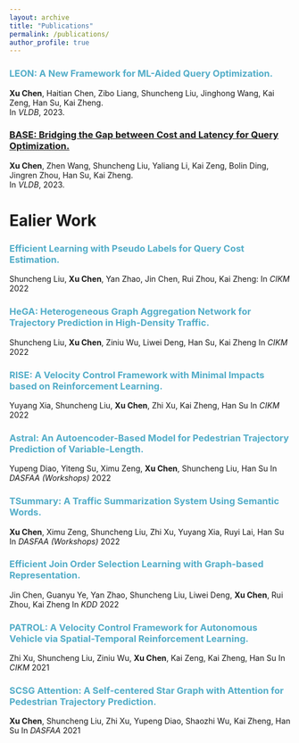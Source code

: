 ```yaml
---
layout: archive
title: "Publications"
permalink: /publications/
author_profile: true
---
```


<!-- {% if author.googlescholar %}
  You can also find my articles on <u><a href="{{author.googlescholar}}">my Google Scholar profile</a>.</u>
{% endif %}

{% include base_path %}

{% for post in site.publications reversed %}
  {% include archive-single.html %}
{% endfor %} -->

### <span style="color:#52ADC8">LEON: A New Framework for ML-Aided Query Optimization.</span>
<b>Xu Chen</b>, Haitian Chen, Zibo Liang, Shuncheng Liu, Jinghong Wang, Kai Zeng, Han Su, Kai Zheng.\
In *VLDB*, 2023.

### <span style="color:#52ADC8">[BASE: Bridging the Gap between Cost and Latency for Query Optimization.](https://www.vldb.org/pvldb/vol16/p1958-chen.pdf)</span>
<b>Xu Chen</b>, Zhen Wang, Shuncheng Liu, Yaliang Li, Kai Zeng, Bolin Ding, Jingren Zhou, Han Su, Kai Zheng.\
In *VLDB*, 2023.


# Ealier Work

### <span style="color:#52ADC8">Efficient Learning with Pseudo Labels for Query Cost Estimation.</span>
Shuncheng Liu, <b>Xu Chen</b>, Yan Zhao, Jin Chen, Rui Zhou, Kai Zheng:
In *CIKM* 2022

### <span style="color:#52ADC8">HeGA: Heterogeneous Graph Aggregation Network for Trajectory Prediction in High-Density Traffic.</span>
Shuncheng Liu, <b>Xu Chen</b>, Ziniu Wu, Liwei Deng, Han Su, Kai Zheng
In *CIKM* 2022


### <span style="color:#52ADC8">RISE: A Velocity Control Framework with Minimal Impacts based on Reinforcement Learning.</span>
Yuyang Xia, Shuncheng Liu, <b>Xu Chen</b>, Zhi Xu, Kai Zheng, Han Su
In *CIKM* 2022

### <span style="color:#52ADC8">Astral: An Autoencoder-Based Model for Pedestrian Trajectory Prediction of Variable-Length.</span>
Yupeng Diao, Yiteng Su, Ximu Zeng, <b>Xu Chen</b>, Shuncheng Liu, Han Su
In *DASFAA (Workshops)* 2022

### <span style="color:#52ADC8">TSummary: A Traffic Summarization System Using Semantic Words.</span>
<b>Xu Chen</b>, Ximu Zeng, Shuncheng Liu, Zhi Xu, Yuyang Xia, Ruyi Lai, Han Su
In *DASFAA (Workshops)* 2022

### <span style="color:#52ADC8">Efficient Join Order Selection Learning with Graph-based Representation.</span>
Jin Chen, Guanyu Ye, Yan Zhao, Shuncheng Liu, Liwei Deng, <b>Xu Chen</b>, Rui Zhou, Kai Zheng
In *KDD* 2022

### <span style="color:#52ADC8">PATROL: A Velocity Control Framework for Autonomous Vehicle via Spatial-Temporal Reinforcement Learning.</span>
Zhi Xu, Shuncheng Liu, Ziniu Wu, <b>Xu Chen</b>, Kai Zeng, Kai Zheng, Han Su
In *CIKM* 2021

### <span style="color:#52ADC8">SCSG Attention: A Self-centered Star Graph with Attention for Pedestrian Trajectory Prediction.</span>
<b>Xu Chen</b>, Shuncheng Liu, Zhi Xu, Yupeng Diao, Shaozhi Wu, Kai Zheng, Han Su
In *DASFAA* 2021